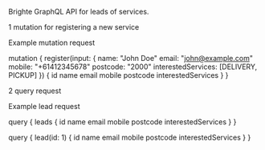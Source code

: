 Brighte GraphQL API for leads of services.

1 mutation for registering a new service

Example mutation request


mutation {
  register(input: {
    name: "John Doe"
    email: "john@example.com"
    mobile: "+61412345678"
    postcode: "2000"
    interestedServices: [DELIVERY, PICKUP]
  }) {
    id
    name
    email
    mobile
    postcode
    interestedServices
  }
}

2 query request 

Example lead request


query {
  leads {
    id
    name
    email
    mobile
    postcode
    interestedServices
  }
}


query {
  lead(id: 1) {
    id
    name
    email
    mobile
    postcode
    interestedServices
  }
}